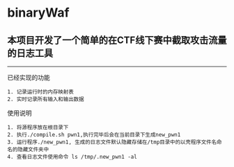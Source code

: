 # binaryWaf

## 本项目开发了一个简单的在CTF线下赛中截取攻击流量的日志工具


----------


已经实现的功能

    1. 记录运行时的内存映射表
    2. 实时记录所有输入和输出数据

使用说明

    1. 将源程序放在根目录下
    2. 执行./compile.sh pwn1,执行完毕后会在当前目录下生成new_pwn1
    3. 运行程序./new_pwn1, 生成的日志文件默认隐藏存储在/tmp目录中的以壳程序文件名命名的隐藏文件夹中
    4. 查看日志文件使用命令 ls /tmp/.new_pwn1 -al

